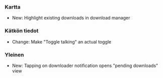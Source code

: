 ### Kartta
- New: Highlight existing downloads in download manager

### Kätkön tiedot
- Change: Make "Toggle talking" an actual toggle

### Yleinen
- New: Tapping on downloader notification opens "pending downloads" view
